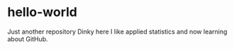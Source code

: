 # hello-world
Just another repository
Dinky here I like applied statistics and now learning about GitHub.
